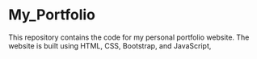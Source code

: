 # My_Portfolio
This repository contains the code for my personal portfolio website. The website is built using HTML, CSS, Bootstrap, and JavaScript,
